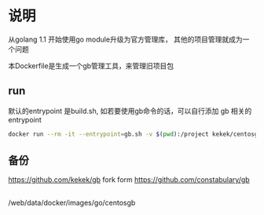 # 说明

从golang 1.1 开始使用go module升级为官方管理库， 其他的项目管理就成为一个问题

本Dockerfile是生成一个gb管理工具，来管理旧项目包

##  run 

默认的entrypoint 是build.sh, 如若要使用gb命令的话，可以自行添加 gb 相关的entrypoint

```bash 
docker run --rm -it --entrypoint=gb.sh -v $(pwd):/project kekek/centosgb:v1
```

## 备份 

https://github.com/kekek/gb 
fork form https://github.com/constabulary/gb 

## 

/web/data/docker/images/go/centosgb